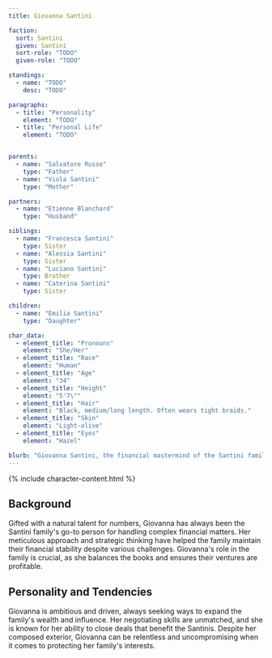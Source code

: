 ```yaml
---
title: Giovanna Santini

faction:
  sort: Santini
  given: Santini
  sort-role: "TODO"
  given-role: "TODO"

standings:
  - name: "TODO"
    desc: "TODO"

paragraphs:
  - title: "Personality"
    element: "TODO"
  - title: "Personal Life"
    element: "TODO"


parents:
  - name: "Salvatore Russo"
    type: "Father"
  - name: "Viola Santini"
    type: "Mother"

partners:
  - name: "Etienne Blanchard"
    type: "Husband"

siblings:
  - name: "Francesca Santini"
    type: Sister
  - name: "Alessia Santini"
    type: Sister
  - name: "Luciano Santini"
    type: Brother
  - name: "Caterina Santini"
    type: Sister

children:
  - name: "Emilia Santini"
    type: "Daughter"

char_data:
  - element_title: "Pronouns"
    element: "She/Her"
  - element_title: "Race"
    element: "Human"
  - element_title: "Age"
    element: "34"
  - element_title: "Height"
    element: "5'7\""
  - element_title: "Hair"
    element: "Black, medium/long length. Often wears tight braids."
  - element_title: "Skin"
    element: "Light-olive"
  - element_title: "Eyes"
    element: "Hazel"

blurb: "Giovanna Santini, the financial mastermind of the Santini family, is known for her sharp mind and exceptional negotiation skills. She oversees the family's finances and investments, ensuring their wealth is skillfully managed. Giovanna's ambitious nature and keen business strategies drive her pursuit of power within Sen's aristocracy, making her an influential figure in the city's economic circles."
---
```


{% include character-content.html %}

## Background
Gifted with a natural talent for numbers, Giovanna has always been the Santini family's go-to person for handling complex financial matters. Her meticulous approach and strategic thinking have helped the family maintain their financial stability despite various challenges. Giovanna's role in the family is crucial, as she balances the books and ensures their ventures are profitable.

## Personality and Tendencies
Giovanna is ambitious and driven, always seeking ways to expand the family's wealth and influence. Her negotiating skills are unmatched, and she is known for her ability to close deals that benefit the Santinis. Despite her composed exterior, Giovanna can be relentless and uncompromising when it comes to protecting her family's interests.